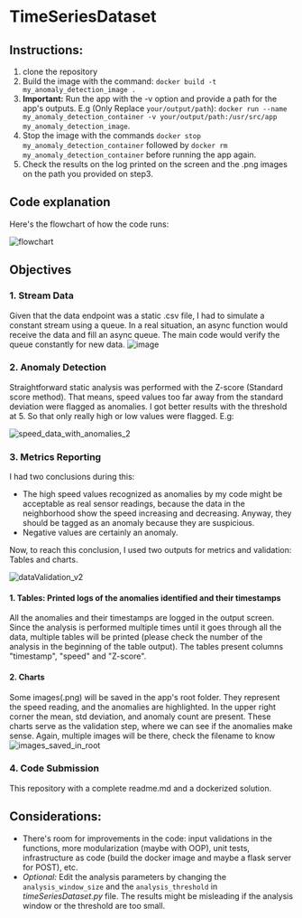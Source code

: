 # TimeSeriesDataset
## Instructions:
1. clone the repository
2. Build the image with the command: `docker build -t my_anomaly_detection_image .`
3. **Important:** Run the app with the -v option and provide a path for the app's outputs. E.g (Only Replace `your/output/path`): `docker run --name my_anomaly_detection_container -v your/output/path:/usr/src/app my_anomaly_detection_image`.
4. Stop the image with the commands `docker stop my_anomaly_detection_container` followed by `docker rm my_anomaly_detection_container` before running the app again.
5. Check the results on the log printed on the screen and the .png images on the path you provided on step3.

## Code explanation
Here's the flowchart of how the code runs:

![flowchart](https://github.com/user-attachments/assets/dc0f75c3-9f7c-4610-a39d-a29a48c7bc80)


## Objectives
### 1. Stream Data
Given that the data endpoint was a static .csv file, I had to simulate a constant stream using a queue. In a real situation, an async function would receive the data and fill an async queue. The main code would verify the queue constantly for new data.
![image](https://github.com/user-attachments/assets/988645c3-7801-4da7-a92e-91eaa9c69134)

### 2. Anomaly Detection
Straightforward static analysis was performed with the Z-score (Standard score method). That means, speed values too far away from the standard deviation were flagged as anomalies.
I got better results with the threshold at 5. So that only really high or low values were flagged. E.g:

![speed_data_with_anomalies_2](https://github.com/user-attachments/assets/58366cd6-dff4-49bb-927e-78553f2a90fe)


### 3. Metrics Reporting
I had two conclusions during this:
- The high speed values recognized as anomalies by my code might be acceptable as real sensor readings, because the data in the neighborhood show the speed increasing and decreasing. Anyway, they should be tagged as an anomaly because they are suspicious.
- Negative values are certainly an anomaly.

Now, to reach this conclusion, I used two outputs for metrics and validation: Tables and charts.

![dataValidation_v2](https://github.com/user-attachments/assets/28364393-6201-4d9b-bf80-8fb256ab9a34)


#### 1. Tables: Printed logs of the anomalies identified and their timestamps
All the anomalies and their timestamps are logged in the output screen. Since the analysis is performed multiple times until it goes through all the data, multiple tables will be printed (please check the number of the analysis in the beginning of the table output). The tables present columns "timestamp", "speed" and "Z-score".
#### 2. Charts
Some images(.png) will be saved in the app's root folder. They represent the speed reading, and the anomalies are highlighted. In the upper right corner the mean, std deviation, and anomaly count are present. These charts serve as the validation step, where we can see if the anomalies make sense. Again, multiple images will be there, check the filename to know
![images_saved_in_root](https://github.com/user-attachments/assets/4264a3f6-77d7-4f21-b13a-51f378a8926e)

### 4. Code Submission
This repository with a complete readme.md and a dockerized solution.

## Considerations:
- There's room for improvements in the code: input validations in the functions, more modularization (maybe with OOP), unit tests, infrastructure as code (build the docker image and maybe a flask server for POST), etc.
- *Optional:* Edit the analysis parameters by changing the `analysis_window_size` and the `analysis_threshold` in _timeSeriesDataset.py_ file. The results might be misleading if the analysis window or the threshold are too small.
